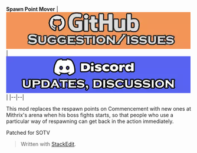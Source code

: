 ﻿**Spawn Point Mover**
| [![github issues/request link](https://raw.githubusercontent.com/DestroyedClone/PoseHelper/master/PoseHelper/github_link.webp)](https://github.com/DestroyedClone/PoseHelper/issues) | [![discord invite](https://raw.githubusercontent.com/DestroyedClone/PoseHelper/master/PoseHelper/discord_link.webp)](https://discord.gg/DpHu3qXMHK) |
|--|--|

This mod replaces the respawn points on Commencement with new ones at Mithrix's arena when his boss fights starts, so that people who use a particular way of respawning can get back in the action immediately.

Patched for SOTV

> Written with [StackEdit](https://stackedit.io/).
